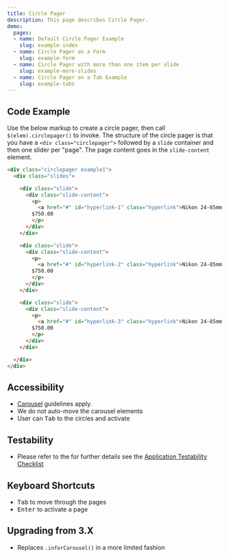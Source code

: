 ```yaml
---
title: Circle Pager
description: This page describes Circle Pager.
demo:
  pages:
  - name: Default Circle Pager Example
    slug: example-index
  - name: Circle Pager on a Form
    slug: example-form
  - name: Circle Pager with more than one item per slide
    slug: example-more-slides
  - name: Circle Pager on a Tab Example
    slug: example-tabs
---
```

## Code Example

Use the below markup to create a circle pager, then call `$(elem).circlepager()` to invoke. The structure of the circle pager is that you have a `<div class="circlepager">` followed by a `slide` container and then one slider per "page". The page content goes in the `slide-content` element.

```html
<div class="circlepager example1">
  <div class="slides">

    <div class="slide">
      <div class="slide-content">
        <p>
          <a href="#" id="hyperlink-1" class="hyperlink">Nikon 24-85mm f/2.8-4.0D IF Auto Focus Zoom</a><br />
        $750.00
        </p>
      </div>
    </div>

    <div class="slide">
      <div class="slide-content">
        <p>
          <a href="#" id="hyperlink-2" class="hyperlink">Nikon 24-85mm f/2.8-4.0D IF Auto Focus Zoom</a><br />
        $750.00
        </p>
      </div>
    </div>

    <div class="slide">
      <div class="slide-content">
        <p>
          <a href="#" id="hyperlink-3" class="hyperlink">Nikon 24-85mm f/2.8-4.0D IF Auto Focus Zoom</a><br />
        $750.00
        </p>
      </div>
    </div>

  </div>
</div>
```

## Accessibility

- [Carousel](https://www.w3.org/WAI/tutorials/carousels/) guidelines apply.
- We do not auto-move the carousel elements
- User can <kbd>Tab</kbd> to the circles and activate

## Testability

- Please refer to the for further details see the [Application Testability Checklist](https://design.infor.com/resources/application-testability-checklist)

## Keyboard Shortcuts

- <kbd>Tab</kbd> to move through the pages
- <kbd>Enter</kbd> to activate a page

## Upgrading from 3.X

- Replaces `.inforCarousel()` in a more limited fashion
